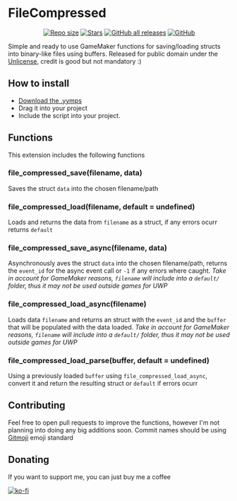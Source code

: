 # FileCompressed
<div align="center">
	<a href="https://github.com/AntikoreDev/file-compressed" onClick = "return false"><img alt = "Repo size" src = "https://img.shields.io/github/repo-size/AntikoreDev/file-compressed?style=for-the-badge"></a>
	<a href="https://github.com/AntikoreDev/file-compressed/stargazers"><img alt = "Stars" src = "https://img.shields.io/github/stars/AntikoreDev/file-compressed?style=for-the-badge"></a>
	<a href="https://github.com/AntikoreDev/file-compressed/releases"><img alt="GitHub all releases" src="https://img.shields.io/github/downloads/AntikoreDev/file-compressed/total?style=for-the-badge"></a>
	<a href="./LICENSE"><img alt="GitHub" src="https://img.shields.io/github/license/AntikoreDev/file-compressed?style=for-the-badge"></a>
</div>

Simple and ready to use GameMaker functions for saving/loading structs into binary-like files using buffers. Released for public domain under the [Unlicense](./LICENSE), credit is good but not mandatory :)

## How to install
- [Download the .yymps](https://github.com/AntikoreDev/file-compressed/releases)
- Drag it into your project
- Include the script into your project.

## Functions
This extension includes the following functions

### file_compressed_save(filename, data)
Saves the struct `data` into the chosen filename/path

### file_compressed_load(filename, default = undefined)
Loads and returns the data from `filename` as a struct, if any errors ocurr returns `default`

### file_compressed_save_async(filename, data)
Asynchronously aves the struct `data` into the chosen filename/path, returns the `event_id` for the async event call or `-1` if any errors where caught. _Take in account for GameMaker reasons, `filename` will include into a `default/` folder, thus it may not be used outside games for UWP_

### file_compressed_load_async(filename)
Loads data `filename` and returns an struct with the `event_id` and the `buffer` that will be populated with the data loaded. _Take in account for GameMaker reasons, `filename` will include into a `default/` folder, thus it may not be used outside games for UWP_

### file_compressed_load_parse(buffer, default = undefined)
Using a previously loaded `buffer` using `file_compressed_load_async`, convert it and return the resulting struct or `default` if errors ocurr

## Contributing
Feel free to open pull requests to improve the functions, however I'm not planning into doing any big additions soon.
Commit names should be using [Gitmoji](https://gitmoji.dev/) emoji standard

## Donating
If you want to support me, you can just buy me a coffee

[![ko-fi](https://ko-fi.com/img/githubbutton_sm.svg)](https://ko-fi.com/P5P7827IB)